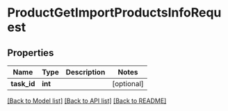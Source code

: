# ProductGetImportProductsInfoRequest

## Properties
Name | Type | Description | Notes
------------ | ------------- | ------------- | -------------
**task_id** | **int** |  | [optional] 

[[Back to Model list]](../README.md#documentation-for-models) [[Back to API list]](../README.md#documentation-for-api-endpoints) [[Back to README]](../README.md)


